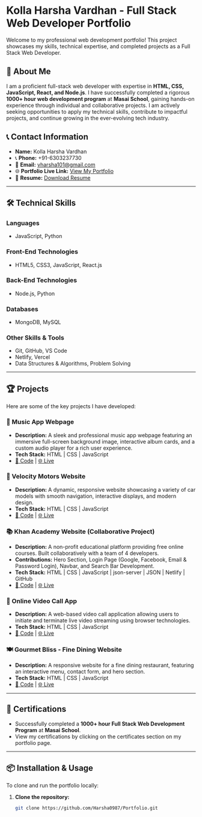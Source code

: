 # Kolla Harsha Vardhan - Full Stack Web Developer Portfolio

Welcome to my professional web development portfolio! This project showcases my skills, technical expertise, and completed projects as a Full Stack Web Developer.

## 📖 About Me
I am a proficient full-stack web developer with expertise in **HTML, CSS, JavaScript, React, and Node.js**. I have successfully completed a rigorous **1000+ hour web development program** at **Masai School**, gaining hands-on experience through individual and collaborative projects. I am actively seeking opportunities to apply my technical skills, contribute to impactful projects, and continue growing in the ever-evolving tech industry.

## 📞 Contact Information
- **Name:** Kolla Harsha Vardhan
- 📞 **Phone:** +91-6303237730
- 📧 **Email:** [vharsha101@gmail.com](mailto:vharsha101@gmail.com)
- 🌐 **Portfolio Live Link:** [View My Portfolio]([https://your-portfolio-link.netlify.app/](https://harsha-portfolio-io.netlify.app/))
- 📄 **Resume:** [Download Resume](https://your-resume-link)

---

## 🛠️ Technical Skills
### **Languages**
- JavaScript, Python

### **Front-End Technologies**
- HTML5, CSS3, JavaScript, React.js

### **Back-End Technologies**
- Node.js, Python

### **Databases**
- MongoDB, MySQL

### **Other Skills & Tools**
- Git, GitHub, VS Code
- Netlify, Vercel
- Data Structures & Algorithms, Problem Solving

---

## 🏆 Projects
Here are some of the key projects I have developed:

### 🎵 Music App Webpage
- **Description:** A sleek and professional music app webpage featuring an immersive full-screen background image, interactive album cards, and a custom audio player for a rich user experience.
- **Tech Stack:** HTML | CSS | JavaScript
- [🔗 Code](https://github.com/Harsha0987/Music-App-Webpage.git) | [🌐 Live](https://pro-music-app.netlify.app/)

### 🚗 Velocity Motors Website
- **Description:** A dynamic, responsive website showcasing a variety of car models with smooth navigation, interactive displays, and modern design.
- **Tech Stack:** HTML | CSS | JavaScript
- [🔗 Code](https://github.com/Harsha0987/Velocity-Motors.git) | [🌐 Live](https://ve-motors.netlify.app/)

### 📚 Khan Academy Website (Collaborative Project)
- **Description:** A non-profit educational platform providing free online courses. Built collaboratively with a team of 4 developers.
- **Contributions:** Hero Section, Login Page (Google, Facebook, Email & Password Login), Navbar, and Search Bar Development.
- **Tech Stack:** HTML | CSS | JavaScript | json-server | JSON | Netlify | GitHub
- [🔗 Code](https://github.com/Harsha0987/Khan-Academy.git) | [🌐 Live](https://khan-academy-clone.netlify.app/)

### 🎥 Online Video Call App
- **Description:** A web-based video call application allowing users to initiate and terminate live video streaming using browser technologies.
- **Tech Stack:** HTML | CSS | JavaScript
- [🔗 Code](https://github.com/Harsha0987/Online-Video-Call-App.git) | [🌐 Live](https://online-video-call.netlify.app/)

### 🍽️ Gourmet Bliss - Fine Dining Website
- **Description:** A responsive website for a fine dining restaurant, featuring an interactive menu, contact form, and hero section.
- **Tech Stack:** HTML | CSS | JavaScript
- [🔗 Code](https://github.com/Harsha0987/Gourmet-Bliss.git) | [🌐 Live](https://gourmet-bliss.netlify.app/)

---

## 📜 Certifications
- Successfully completed a **1000+ hour Full Stack Web Development Program** at **Masai School**.
- View my certifications by clicking on the certificates section on my portfolio page.

---

## 📦 Installation & Usage
To clone and run the portfolio locally:

1. **Clone the repository:**
   ```bash
   git clone https://github.com/Harsha0987/Portfolio.git
